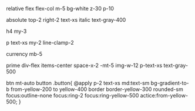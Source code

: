 relative flex flex-col m-5 bg-white z-30 p-10

absolute top-2 right-2 text-xs italic text-gray-400

h4
my-3

p
text-xs my-2 line-clamp-2

currency
mb-5

prime
div-flex items-center space-x-2 -mt-5
img-w-12
p-text-xs text-gray-500

btn
mt-auto button
.button{
@apply p-2 text-xs md:text-sm bg-gradient-to-b from-yellow-200 to yellow-400 border border-yellow-300 rounded-sm focus:outline-none focus:ring-2 focus:ring-yellow-500 actice:from-yellow-500;
}
